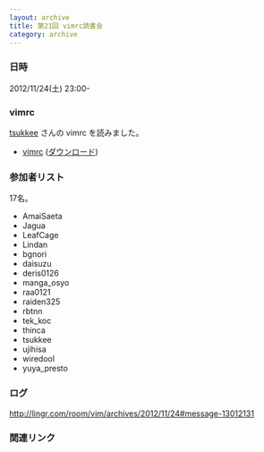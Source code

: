 ```yaml
---
layout: archive
title: 第21回 vimrc読書会
category: archive
---
```


### 日時
2012/11/24(土) 23:00-

### vimrc
[tsukkee](https://github.com/tsukkee) さんの vimrc を読みました。

- [vimrc](https://github.com/tsukkee/config/blob/02c58fccf330abcbbbe8c25072487f315971bc27/vimrc) ([ダウンロード](https://raw.github.com/tsukkee/config/02c58fccf330abcbbbe8c25072487f315971bc27/vimrc))


### 参加者リスト

17名。

- AmaiSaeta
- Jagua
- LeafCage
- Lindan
- bgnori
- daisuzu
- deris0126
- manga_osyo
- raa0121
- raiden325
- rbtnn
- tek_koc
- thinca
- tsukkee
- ujihisa
- wiredool
- yuya_presto


### ログ
<http://lingr.com/room/vim/archives/2012/11/24#message-13012131>

### 関連リンク

